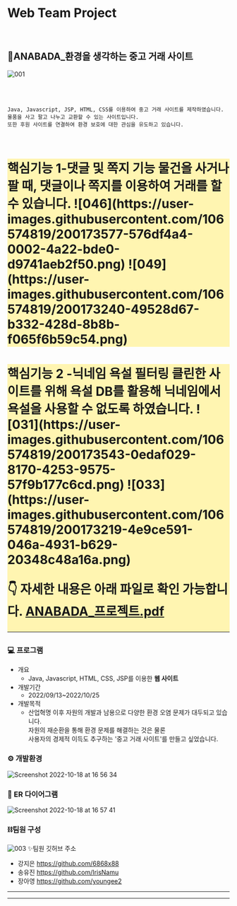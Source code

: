 # Web Team Project
<br>

## 🌱ANABADA_환경을 생각하는 중고 거래 사이트

![001](https://user-images.githubusercontent.com/106574819/200173358-b661b669-cf5d-48bf-b1f6-3bb715c7e4be.png)

<br>
<br>

```
Java, Javascript, JSP, HTML, CSS를 이용하여 중고 거래 사이트를 제작하였습니다.
물품을 사고 팔고 나누고 교환할 수 있는 사이트입니다.
또한 후원 사이트를 연결하여 환경 보호에 대한 관심을 유도하고 있습니다.
```
<br>
<h1 style='background-color: #fff5b1'>핵심기능 1-댓글 및 쪽지 기능</span>
물건을 사거나 팔 때, 댓글이나 쪽지를 이용하여 거래를 할 수 있습니다.
![046](https://user-images.githubusercontent.com/106574819/200173577-576df4a4-0002-4a22-bde0-d9741aeb2f50.png)
![049](https://user-images.githubusercontent.com/106574819/200173240-49528d67-b332-428d-8b8b-f065f6b59c54.png)

<h1 style='background-color: #fff5b1'>핵심기능 2 -닉네임 욕설 필터링</span>
클린한 사이트를 위해 욕설 DB를 활용해 닉네임에서 욕설을 사용할 수 없도록 하였습니다.
![031](https://user-images.githubusercontent.com/106574819/200173543-0edaf029-8170-4253-9575-57f9b177c6cd.png)
![033](https://user-images.githubusercontent.com/106574819/200173219-4e9ce591-046a-4931-b629-20348c48a16a.png)


👇 자세한 내용은 아래 파일로 확인 가능합니다.
[ANABADA_프로젝트.pdf](https://github.com/IrisNamu/ANABADA/files/9945931/ANABADA_.pdf)


***


### 💻 프로그램
- 개요 
	 - Java, Javascript, HTML, CSS, JSP를 이용한 <b>웹 사이트</b> 
- 개발기간 
	 - 2022/09/13~2022/10/25
- 개발목적
	 - 산업혁명 이후 자원의 개발과 남용으로 다양한 환경 오염 문제가 대두되고 있습니다. <br> 자원의 재순환을 통해 환경 문제를 해결하는 것은 물론 <br>사용자의 경제적 이득도 추구하는 '중고 거래 사이트'를 만들고 싶었습니다.


### ⚙️ 개발환경
![Screenshot 2022-10-18 at 16 56 34](https://user-images.githubusercontent.com/107034832/196370936-992d8e59-1cd4-4f0b-8ca3-aadf00811904.JPG)

### 📁 ER 다이어그램
![Screenshot 2022-10-18 at 16 57 41](https://user-images.githubusercontent.com/107034832/196371477-dd1123d9-f6cb-4d22-9e76-823acfcbc630.JPG)

### ⛓️팀원 구성

![003](https://user-images.githubusercontent.com/106574819/200172958-324f80ef-5c39-4f2e-a442-a7159b833649.png)
✨팀원 깃허브 주소
- 강지은 https://github.com/6868x88
- 송유진 https://github.com/IrisNamu
- 장아영 https://github.com/youngee2

---

***
